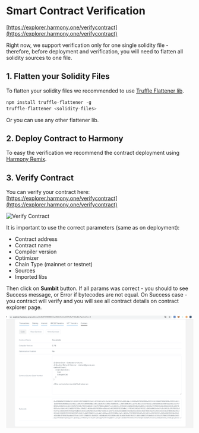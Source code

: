 # Smart Contract Verification

[https://explorer.harmony.one/verifycontract](https://explorer.harmony.one/verifycontract)

Right now, we support verification only for one single solidity file - therefore, before deployment and verification, you will need to flatten all solidity sources to one file.

## 1. Flatten your Solidity Files

To flatten your solidity files we recommended to use [Truffle Flattener lib](https://www.npmjs.com/package/truffle-flattener).

```javascript
npm install truffle-flattener -g
truffle-flattener <solidity-files>
```

Or you can use any other flattener lib.

## 2. Deploy Contract to Harmony

To easy the verification we recommend the contract deployment using [Harmony Remix](using-remix/deployment-using-remix.md).

## 3. Verify Contract

You can verify your contract here: [https://explorer.harmony.one/verifycontract](https://explorer.harmony.one/verifycontract)

![Verify Contract](<../../.gitbook/assets/verify\_contract (2) (4) (5) (2) (1) (1) (1).png>)

It is important to use the correct parameters (same as on deployment):

* Contract address
* Contract name
* Compiler version
* Optimizer
* Chain Type (mainnet or testnet)
* Sources
* Imported libs

Then click on **Sumbit** button. If all params was correct - you should to see Success message, or Error if bytecodes are not equal. On Success case - you contract will verify and you will see all contract details on contract explorer page.

![Contract Verification](<../../.gitbook/assets/untitled-1 (2) (4) (5) (5) (3) (1) (1) (1).png>)
